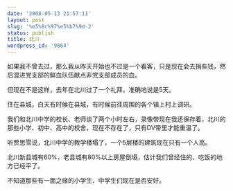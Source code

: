 ```yaml
---
date: '2008-05-13 21:57:11'
layout: post
slug: '%e5%8c%97%e5%b7%9d-2'
status: publish
title: 北川
wordpress_id: '9864'
---
```


如果我不曾去过，那么我从昨天开始也不过是一个看客，只是现在会去捐些钱，然后混进党支部的鲜血队伍献点非党支部成员的血。


但现在不是这样，去年在北川过了一个礼拜，准确地说是5天。


住在县城，白天有时候在县城，有时候前往周围的各个镇上村上调研。


我们和北川中学的校长、老师谈了两个小时左右，录像带现在我还保存着，北川的那些小学、初中、高中的校舍，现在不存在了，只有DV带里才能重温了。


听贾思雪说，北川中学的教学楼塌了，一个5层楼的建筑现在只有一个人高。


北川新县城有60%，老县城有80%以上房屋倒塌，估计我们曾经住的、吃饭的地方已经平了。


不知道那些有一面之缘的小学生、中学生们现在是否安好。
